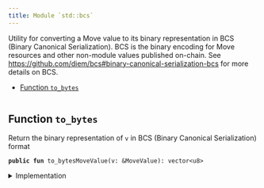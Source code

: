 ```yaml
---
title: Module `std::bcs`
---
```


Utility for converting a Move value to its binary representation in BCS (Binary Canonical
Serialization). BCS is the binary encoding for Move resources and other non-module values
published on-chain. See https://github.com/diem/bcs#binary-canonical-serialization-bcs for more
details on BCS.


-  [Function `to_bytes`](#std_bcs_to_bytes)


<pre><code></code></pre>



<a name="std_bcs_to_bytes"></a>

## Function `to_bytes`

Return the binary representation of <code>v</code> in BCS (Binary Canonical Serialization) format


<pre><code><b>public</b> <b>fun</b> to_bytesMoveValue(v: &MoveValue): vector&lt;u8&gt;
</code></pre>



<details>
<summary>Implementation</summary>


<pre><code><b>public</b> <b>native</b> <b>fun</b> <a href="../std/bcs.md#std_bcs_to_bytes">to_bytes</a>&lt;MoveValue&gt;(v: &MoveValue): vector&lt;u8&gt;;
</code></pre>



</details>
